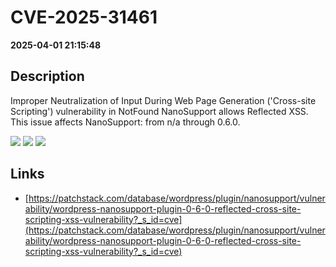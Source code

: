 # CVE-2025-31461

**2025-04-01 21:15:48**

## Description
Improper Neutralization of Input During Web Page Generation ('Cross-site Scripting') vulnerability in NotFound NanoSupport allows Reflected XSS. This issue affects NanoSupport: from n/a through 0.6.0.

![](https://img.shields.io/static/v1?label=Score&message=7.1&color=red)
![](https://img.shields.io/static/v1?label=Severity&message=HIGH&color=red)
![](https://img.shields.io/static/v1?label=CWE&message=XSS&color=green)

## Links
- [https://patchstack.com/database/wordpress/plugin/nanosupport/vulnerability/wordpress-nanosupport-plugin-0-6-0-reflected-cross-site-scripting-xss-vulnerability?_s_id=cve](https://patchstack.com/database/wordpress/plugin/nanosupport/vulnerability/wordpress-nanosupport-plugin-0-6-0-reflected-cross-site-scripting-xss-vulnerability?_s_id=cve)
